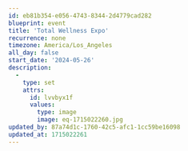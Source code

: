 ```yaml
---
id: eb81b354-e056-4743-8344-2d4779cad282
blueprint: event
title: 'Total Wellness Expo'
recurrence: none
timezone: America/Los_Angeles
all_day: false
start_date: '2024-05-26'
description:
  -
    type: set
    attrs:
      id: lvvbyx1f
      values:
        type: image
        image: eq-1715022260.jpg
updated_by: 87a74d1c-1760-42c5-afc1-1cc59be16098
updated_at: 1715022261
---
```

